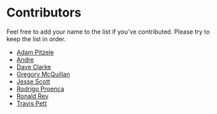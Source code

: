 # Contributors

Feel free to add your name to the list if you've contributed.
Please try to keep the list in order.

*   [Adam Pitzele](http://github.com/apitzele)
*   [Andre](http://github.com/andremw)
*   [Dave Clarke](https://github.com/clarkd)
*   [Gregory McQuillan](http://github.com/hk0i)
*   [Jesse Scott](http://github.com/JesseScott)
*   [Rodrigo Proença](http://github.com/rproenca)
*   [Ronald Rey](http://github.com/reyronald)
*   [Travis Pett](https://github.com/travispett)
